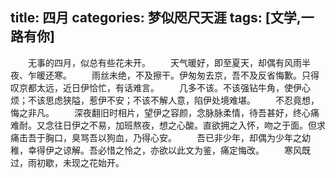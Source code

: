 title: 四月
categories: 梦似咫尺天涯
tags: [文学,一路有你]
---
　　无事的四月，似总有些花未开。
　　天气暖好，即至夏天，却偶有风雨半夜、乍暖还寒。
　　雨丝未绝，不及擦干。伊匆匆去京，吾不及反省悔歉。只得叹京都太远，近日伊恰忙，有话难言。
　　几多不该。不该强钻牛角，使伊心烦；不该思虑狭隘，惹伊不安；不该不解人意，陷伊处境难堪。
　　不忍竟想，悔之非凡。
　　深夜翻旧时相片，望伊之容颜，念脉脉柔情，待吾甚好，终心痛难耐。又念往日伊之不易，加班熬夜，想之心酸。直欲拥之入怀，吻之于面。但求痛击吾于胸口，臭骂吾以狗血，乃得心安。
　　吾已非少年，却偶为少年之幼稚，幸得伊之谅解。吾必惜之怜之，亦欲以此文为鉴，痛定悔改。
　　寒风既过，雨初歇，未现之花始开。
